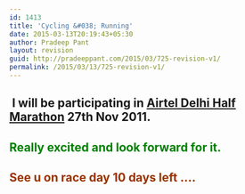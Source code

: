 ```yaml
---
id: 1413
title: 'Cycling &#038; Running'
date: 2015-03-13T20:19:43+05:30
author: Pradeep Pant
layout: revision
guid: http://pradeeppant.com/2015/03/725-revision-v1/
permalink: /2015/03/13/725-revision-v1/
---
```

##  I will be participating in [Airtel Delhi Half Marathon](http://www.procamrunning.in/adhm/about_the_event.php) 27th Nov 2011.

## <span style="color: #008000;">Really excited and look forward for it.</span>

## <span style="color: #993300;">See u on race day 10 days left &#8230;.</span>